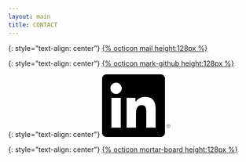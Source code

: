 ```yaml
---
layout: main
title: CONTACT
---
```

{: style="text-align: center"}
[{% octicon mail height:128px %}](mailto:{{site.gmail_username}}@gmail.com)

{: style="text-align: center"}
[{% octicon mark-github height:128px %}](https://github.com/{{site.github_username}})

{: style="text-align: center"}
[![LinkedIn](/assets/icons/In-Black-128px-R.png)](https://linkedin.com/in/{{site.linkedin_username}})

{: style="text-align: center"}
[{% octicon mortar-board height:128px %}](https://scholar.google.com/citations?user=Sg8AqEoAAAAJ&hl=en&oi=sra)
